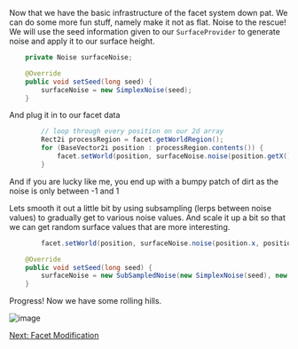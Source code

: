 Now that we have the basic infrastructure of the facet system down pat.  We can do some more fun stuff,  namely make it not as flat.  Noise to the rescue!  We will use the seed information given to our ```SurfaceProvider``` to generate noise and apply it to our surface height.

```java
    private Noise surfaceNoise;

    @Override
    public void setSeed(long seed) {
        surfaceNoise = new SimplexNoise(seed);
    }
```
And plug it in to our facet data
```java
        // loop through every position on our 2d array
        Rect2i processRegion = facet.getWorldRegion();
        for (BaseVector2i position : processRegion.contents()) {
            facet.setWorld(position, surfaceNoise.noise(position.getX(), position.getY()));
        }
```
And if you are lucky like me,  you end up with a bumpy patch of dirt as the noise is only between -1 and 1

Lets smooth it out a little bit by using subsampling (lerps between noise values) to gradually get to various noise values. And scale it up a bit so that we can get random surface values that are more interesting.
```java
        facet.setWorld(position, surfaceNoise.noise(position.x, position.y) * 20);
```
```java
    @Override
    public void setSeed(long seed) {
        surfaceNoise = new SubSampledNoise(new SimplexNoise(seed), new Vector2f(0.01f, 0.01f), 1);
    }
```
Progress!  Now we have some rolling hills.

![image](https://raw.githubusercontent.com/Terasology/TutorialWorldGeneration/master/images/Noise%20Sampling.png)

[Next: Facet Modification](Facet-Modification)
